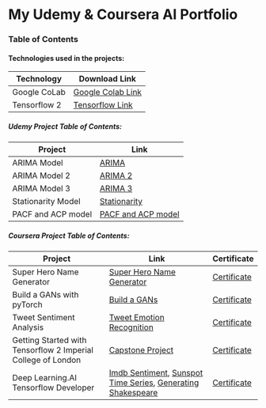 # My Udemy & Coursera AI Portfolio

### Table of Contents

#### Technologies used in the projects:

| Technology  | Download Link |
| ------------- | ------------- |
| Google CoLab  | [Google Colab Link](https://colab.research.google.com/)  |
| Tensorflow 2  | [Tensorflow Link](https://www.tensorflow.org/install) |

##### Udemy Project Table of Contents:

| Project  | Link | 
| ------------- | ------------- | 
| ARIMA Model  |[ARIMA](https://github.com/KielDeMarco/AI_Portfolio/blob/main/TimeSeries/ARIMA/ARIMA.ipynb) |
| ARIMA Model 2  | [ARIMA 2](https://github.com/KielDeMarco/AI_Portfolio/blob/main/TimeSeries/ARIMA/Arima_2.ipynb) | 
| ARIMA Model 3  | [ARIMA 3](https://github.com/KielDeMarco/AI_Portfolio/blob/main/TimeSeries/ARIMA/ARIMA_3.ipynb)  |
| Stationarity Model  | [Stationarity](https://github.com/KielDeMarco/AI_Portfolio/blob/main/TimeSeries/ARIMA/Stationarity.ipynb)  | 
| PACF and ACP model | [PACF and ACP model](https://github.com/KielDeMarco/AI_Portfolio/blob/main/TimeSeries/ARIMA/PACF_and_ACF.ipynb)  | 

##### Coursera Project Table of Contents:

| Project  | Link | Certificate |
| ------------- | ------------- | ------------- |
| Super Hero Name Generator  |[Super Hero Name Generator](https://github.com/KielDeMarco/AI_Portfolio/blob/main/Coursera/Superhero_Name_Generator_Learner.ipynb)  |[Certificate](https://www.coursera.org/account/accomplishments/certificate/KBJPR96BZQJ2) |
| Build a GANs with pyTorch  |[Build a GANs](https://github.com/KielDeMarco/AI_Portfolio/blob/main/Coursera/Build_a_Generative_Adversarial_Network_.ipynb)  |[Certificate](https://www.coursera.org/account/accomplishments/certificate/FV24N5JVR2TZ) |
| Tweet Sentiment Analysis  |[Tweet Emotion Recognition](https://github.com/KielDeMarco/AI_Portfolio/blob/main/Coursera/Tweet_Emotion_Recognition_Learner.ipynb)  |[Certificate](https://www.coursera.org/account/accomplishments/certificate/GKW3FD5PH5VV) |
|  Getting Started with Tensorflow 2 Imperial College of London | [Capstone Project](https://github.com/KielDeMarco/AI_Portfolio/blob/main/Coursera/Capstone_Project.ipynb) | [Certificate](https://www.coursera.org/account/accomplishments/certificate/AUDUWHK9EA79) |
| Deep Learning.AI Tensorflow Developer  |[Imdb Sentiment](https://github.com/KielDeMarco/AI_Portfolio/blob/main/Coursera/imdb_sentiment.ipynb), [Sunspot Time Series](https://github.com/KielDeMarco/AI_Portfolio/blob/main/Coursera/SunSpot_TIme_Series.ipynb), [Generating Shakespeare](https://github.com/KielDeMarco/AI_Portfolio/blob/main/Coursera/%20Generating_Shakespeare.ipynb) |[Certificate](https://www.coursera.org/account/accomplishments/certificate/AUDUWHK9EA79) |


